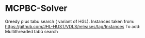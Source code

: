 # MCPBC-Solver
Greedy plus tabu search ( variant of HGL).
Instances taken from:
https://github.com/JHL-HUST/VDLS/releases/tag/Instances
To add: Multithreaded tabù search


